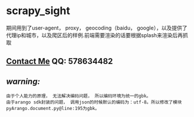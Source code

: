 # scrapy_sight
期间用到了user-agent， proxy， geocoding（baidu， google），以及提供了代理ip和城市，以及爬区后的样例.前端需要渲染的话要根据splash来渲染后再抓取
## **[Contact Me](yangqianhui@youbanban.com)** **QQ: 578634482**

## ***warning:***
```text
由于个人能力的原理， 无法解决编码问题， 所以编码环境为统一的gbk。
由于arango sdk封装的问题， 调用json的时候默认的编码为：utf-8。所以修改了模块pyArango.document.py@line:195为gbk。
```